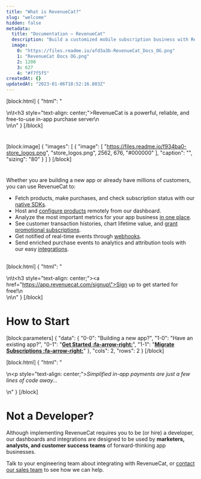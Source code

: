 ```yaml
---
title: "What is RevenueCat?"
slug: "welcome"
hidden: false
metadata: 
  title: "Documentation – RevenueCat"
  description: "Build a customized mobile subscription business with RevenueCat. We do the heavy lifting of normalizing subscribers from any source and maintain a single source of truth for subscription status, so you can get back to building your app."
  image: 
    0: "https://files.readme.io/afd3a3b-RevenueCat_Docs_OG.png"
    1: "RevenueCat Docs OG.png"
    2: 1200
    3: 627
    4: "#f7f5f5"
createdAt: {}
updatedAt: "2023-01-06T18:52:16.803Z"
---
```

[block:html]
{
  "html": "<div>\n\t<h3 style=\"text-align: center;\">RevenueCat is a powerful, reliable, and free-to-use in-app purchase server</h3>\n</div>\n\n<style></style>"
}
[/block]
# 
[block:image]
{
  "images": [
    {
      "image": [
        "https://files.readme.io/f934ba0-store_logos.png",
        "store_logos.png",
        2562,
        676,
        "#000000"
      ],
      "caption": "",
      "sizing": "80"
    }
  ]
}
[/block]
# 

Whether you are building a new app or already have millions of customers, you can use RevenueCat to:

  * Fetch products, make purchases, and check subscription status with our [native SDKs](doc:installation). 
  * Host and [configure products](doc:entitlements) remotely from our dashboard. 
  * Analyze the most important metrics for your app business [in one place](doc:charts).
  * See customer transaction histories, chart lifetime value, and [grant promotional subscriptions](doc:customers).
  * Get notified of real-time events through [webhooks](doc:webhooks).
  * Send enriched purchase events to analytics and attribution tools with our easy [integrations](doc:integrations).

## 
[block:html]
{
  "html": "<div>\n\t<h3 style=\"text-align: center;\"><a href=\"https://app.revenuecat.com/signup\">Sign up</a> to get started for free!</h3>\n</div>\n\n<style></style>"
}
[/block]
# How to Start
[block:parameters]
{
  "data": {
    "0-0": "Building a new app?",
    "1-0": "Have an existing app?",
    "0-1": "**[Get Started  :fa-arrow-right:](doc:configure-revenuecat)**",
    "1-1": "**[Migrate Subscriptions :fa-arrow-right:](doc:migrating-existing-subscriptions)**"
  },
  "cols": 2,
  "rows": 2
}
[/block]

[block:html]
{
  "html": "<div></div>\n<p style=\"text-align: center;\"><em>Simplified in-app payments are just a few lines of code away...</em></p>\n<style></style>"
}
[/block]
# Not a Developer?

Although implementing RevenueCat requires you to be (or hire) a developer, our dashboards and integrations are designed to be used by **marketers, analysts, and customer success teams** of forward-thinking app businesses.

Talk to your engineering team about integrating with RevenueCat, or [contact our sales team](https://www.revenuecat.com/demo) to see how we can help.